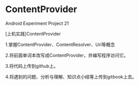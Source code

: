 # ContentProvider
Android Experiment Project 21

[上机实践]ContentProvider

1.掌握ContentProvider、ContentResolver、Uri等概念

2.将前面单词本改写成ContentProvider，并编写程序访问它。

3.将代码上传到github上。

4.将遇到的问题、分析与理解、知识点小结等上传到gitbook上去。
